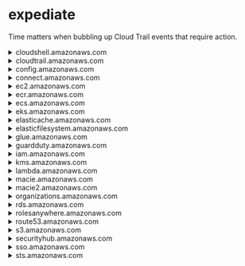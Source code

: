 # expediate

Time matters when bubbling up Cloud Trail events that require action.

<details>
<summary>cloudshell.amazonaws.com</summary>

 - CreateEnvironment
 - CreateSession
 - DeleteEnvironment
 - GetEnvironmentStatus
 - GetFileDownloadUrls
 - GetFileUploadUrls
 - PutCredentials
 - StartEnvironment
 - StopEnvironment

</details>

<details>
<summary>cloudtrail.amazonaws.com</summary>

 - DeleteEventDataStore
 - DeleteTrail
 - PutEventSelectors
 - StopLogging
 - UpdateEventDataStore
 - UpdateTrail

</details>

<details>
<summary>config.amazonaws.com</summary>

 - DeleteDeliveryChannel
 - StopConfigurationRecorder

</details>

<details>
<summary>connect.amazonaws.com</summary>

 - CreateInstance

</details>

<details>
<summary>ec2.amazonaws.com</summary>

 - CreateDefaultVpc
 - CreateImage
 - CreateInstanceExportTask
 - CreateKeyPair
 - DeleteFlowLogs
 - DeleteVpc
 - DescribeInstanceAttribute
 - DisableEbsEncryptionByDefault
 - GetPasswordData
 - ModifyInstanceAttribute
 - ModifySnapshotAttribute
 - SharedSnapshotCopyInitiated
 - SharedSnapshotVolumeCreated

</details>

<details>
<summary>ecr.amazonaws.com</summary>

 - CreateRepository
 - GetAuthorizationToken

</details>

<details>
<summary>ecs.amazonaws.com</summary>

 - RegisterTaskDefinition
 - RunTask

</details>

<details>
<summary>eks.amazonaws.com</summary>

 - CreateCluster
 - DeleteCluster

</details>

<details>
<summary>elasticache.amazonaws.com</summary>

 - AuthorizeCacheSecurityGroupEgress
 - AuthorizeCacheSecurityGroupIngress
 - CreateCacheSecurityGroup
 - DeleteCacheSecurityGroup
 - RevokeCacheSecurityGroupEgress
 - RevokeCacheSecurityGroupIngress

</details>

<details>
<summary>elasticfilesystem.amazonaws.com</summary>

 - DeleteFileSystem
 - DeleteMountTarget

</details>

<details>
<summary>glue.amazonaws.com</summary>

 - CreateDevEndpoint
 - DeleteDevEndpoint
 - UpdateDevEndpoint

</details>

<details>
<summary>guardduty.amazonaws.com</summary>

 - CreateIPSet

</details>

<details>
<summary>iam.amazonaws.com</summary>

 - AddUserToGroup
 - AttachGroupPolicy
 - AttachUserPolicy
 - ChangePassword
 - CreateAccessKey
 - CreateLoginProfile
 - CreateUser
 - CreateVirtualMFADevice
 - DeactivateMFADevice
 - DeleteAccessKey
 - DeleteUser
 - DeleteUserPolicy
 - DeleteVirtualMFADevice
 - DetachGroupPolicy
 - DetachUserPolicy
 - EnableMFADevice
 - PutUserPolicy
 - ResyncMFADevice
 - UpdateAccessKey
 - UpdateGroup
 - UpdateLoginProfile
 - UpdateSAMLProvider
 - UpdateUser

</details>

<details>
<summary>kms.amazonaws.com</summary>

 - DisableKey
 - ScheduleKeyDeletion

</details>

<details>
<summary>lambda.amazonaws.com</summary>

 - AddLayerVersionPermission
 - CreateFunction
 - GetLayerVersionPolicy
 - PublishLayerVersion
 - UpdateFunctionConfiguration

</details>

<details>
<summary>macie.amazonaws.com</summary>

 - DisableMacie

</details>

<details>
<summary>macie2.amazonaws.com</summary>

 - DisableMacie

</details>

<details>
<summary>organizations.amazonaws.com</summary>

 - LeaveOrganization

</details>

<details>
<summary>rds.amazonaws.com</summary>

 - ModifyDBInstance
 - RestoreDBInstanceFromDBSnapshot

</details>

<details>
<summary>rolesanywhere.amazonaws.com</summary>

 - CreateProfile
 - CreateTrustAnchor

</details>

<details>
<summary>route53.amazonaws.com</summary>

 - DisableDomainTransferLock
 - TransferDomainToAnotherAwsAccount

</details>

<details>
<summary>s3.amazonaws.com</summary>

 - PutBucketLogging
 - PutBucketWebsite
 - PutEncryptionConfiguration
 - PutLifecycleConfiguration
 - PutReplicationConfiguration
 - ReplicateObject
 - RestoreObject

</details>

<details>
<summary>securityhub.amazonaws.com</summary>

 - BatchUpdateFindings
 - DeleteInsight
 - UpdateFindings
 - UpdateInsight

</details>

<details>
<summary>sso.amazonaws.com</summary>

 - AttachCustomerManagedPolicyReferenceToPermissionSet
 - AttachManagedPolicyToPermissionSet
 - CreateAccountAssignment
 - CreateInstanceAccessControlAttributeConfiguration
 - CreatePermissionSet
 - DeleteAccountAssignment
 - DeleteInlinePolicyFromPermissionSet
 - DeleteInstanceAccessControlAttributeConfiguration
 - DeletePermissionsBoundaryFromPermissionSet
 - DeletePermissionSet
 - DetachCustomerManagedPolicyReferenceFromPermissionSet
 - DetachManagedPolicyFromPermissionSet
 - ProvisionPermissionSet
 - PutInlinePolicyToPermissionSet
 - PutPermissionsBoundaryToPermissionSet
 - UpdateInstanceAccessControlAttributeConfiguration
 - UpdatePermissionSet

</details>

<details>
<summary>sts.amazonaws.com</summary>

 - GetFederationToken
 - GetSessionToken

</details>
